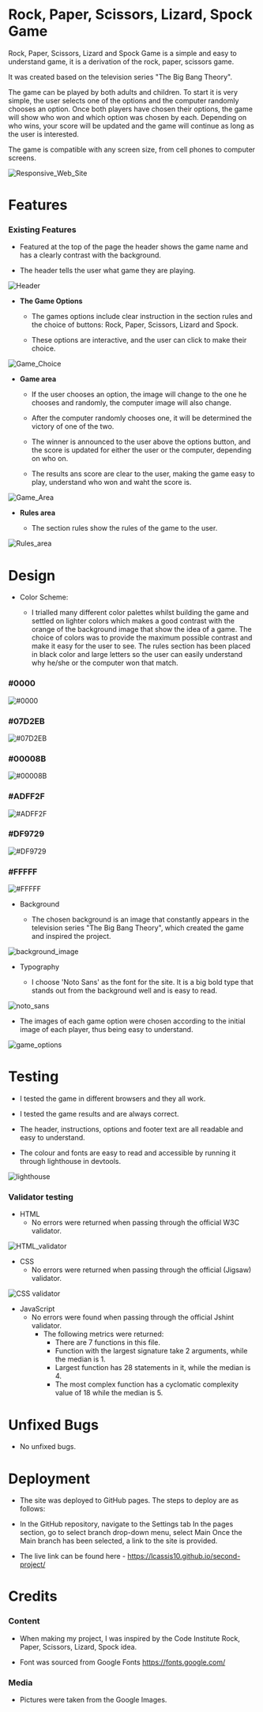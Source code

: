 # Rock, Paper, Scissors, Lizard, Spock Game

Rock, Paper, Scissors, Lizard and Spock Game is a simple and easy to understand game, it is a derivation of the rock, paper, scissors game.

It was created based on the television series "The Big Bang Theory".

The game can be played by both adults and children. To start it is very simple, the user selects one of the options and the computer randomly chooses an option. Once both players have chosen their options, the game will show who won and which option was chosen by each. Depending on who wins, your score will be updated and the game will continue as long as the user is interested.

The game is compatible with any screen size, from cell phones to computer screens.

![Responsive_Web_Site](./assets/image/screenshots/responsive%20design.JPG)

# Features

### Existing Features

- Featured at the top of the page the header shows the game name and has a clearly contrast with the background.

- The header tells the user what game they are playing.

![Header](./assets/image/screenshots/header.JPG)

- __The Game Options__

    - The games options include clear instruction in the section rules and the choice of buttons: Rock, Paper, Scissors, Lizard and Spock. 

    - These options are interactive, and the user can click to make their choice.

![Game_Choice](./assets/image/screenshots/buttons.JPG)

- __Game area__

    - If the user chooses an option, the image will change to the one he chooses and randomly, the computer image will also change.

    - After the computer randomly chooses one, it will be determined the victory of one of the two.

    - The winner is announced to the user above the options button, and the score is updated for either the user or the computer, depending on who on.

    - The results ans score are clear to the user, making the game easy to play, understand who won and waht the score is.

![Game_Area](./assets/image/screenshots/game-area.JPG)

- __Rules area__

     - The section rules show the rules of the game to the user.

![Rules_area](./assets/image/screenshots/rules.JPG)

# Design

- Color Scheme:

   - I trialled many different color palettes whilst building the game and settled on lighter colors which makes a good contrast with the orange of the background image
 that show the idea of ​​a game. The choice of colors was to provide the maximum possible contrast and make it easy for the user to see. The rules section has been placed in black color and large letters so the user can easily understand why he/she or the computer won that match.

### #0000

 ![#0000](./assets/image/screenshots/%230000.JPG)

### #07D2EB

 ![#07D2EB](./assets/image/screenshots/%2307D2EB.JPG)

### #00008B

 ![#00008B](./assets/image/screenshots/%2300008B.JPG)

### #ADFF2F

 ![#ADFF2F](./assets/image/screenshots/%23adff2f.JPG)

### #DF9729

 ![#DF9729](./assets/image/screenshots/%23DF9729.JPG)

### #FFFFF

 ![#FFFFF](./assets/image/screenshots/%23FFFFF.JPG)

- Background

  - The chosen background is an image that constantly appears in the television series "The Big Bang Theory", which created the game and inspired the project.

![background_image](./assets/image/background.jpg)

- Typography

  - I choose 'Noto Sans' as the font for the site. It is a big bold type that stands out from the background well and is easy to read.

![noto_sans](./assets/image/screenshots/font.JPG)

- The images of each game option were chosen according to the initial image of each player, thus being easy to understand.

![game_options](./assets/image/screenshots/game-options.JPG)


# Testing

- I tested the game in different browsers and they all work.   

- I tested the game results and are always correct.

- The header, instructions, options and footer text are all readable and easy to understand.

- The colour and fonts are easy to read and accessible by running it through lighthouse in devtools.

![lighthouse](./assets/image/screenshots/lighthouse.JPG)

### Validator testing

- HTML
    - No errors were returned when passing through the official W3C validator.

![HTML_validator](./assets/image/screenshots/HTML%20validator.JPG)

- CSS
    - No errors were returned when passing through the official (Jigsaw) validator.

![CSS validator](./assets/image/screenshots/CSS%20validator.JPG)

- JavaScript
    - No errors were found when passing through the official Jshint validator.
        - The following metrics were returned:
            - There are 7 functions in this file.
            - Function with the largest signature take 2 arguments, while the median is 1.
            - Largest function has 28 statements in it, while the median is 4.
            - The most complex function has a cyclomatic complexity value of 18 while the median is 5.

# Unfixed Bugs

- No unfixed bugs.

# Deployment

- The site was deployed to GitHub pages. The steps to deploy are as follows:

- In the GitHub repository, navigate to the Settings tab In the pages section, go to select branch drop-down menu, select Main Once the Main branch has been selected, a link to the site is provided.

- The live link can be found here - https://lcassis10.github.io/second-project/

# Credits

 ### Content

  - When making my project, I was inspired by the Code Institute Rock, Paper, Scissors, Lizard, Spock idea.

  - Font was sourced from Google Fonts https://fonts.google.com/

 ### Media

  - Pictures were taken from the Google Images.

